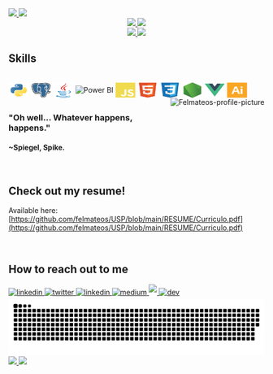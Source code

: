 <a href="https://github.com/felmateos#gh-dark-mode-only">
  <img src="https://capsule-render.vercel.app/api?type=waving&color=f02afc&height=270&section=header&fontAlignY=35&text=felmateos&desc=AI,%20Data%20Science,%20Front-end,%20Android%20and%20UI\UX%20Design&fontSize=90&fontColor=390041#gh-dark-mode-only" />
</a>
<a href="https://github.com/felmateos#gh-light-mode-only">
  <img src="https://capsule-render.vercel.app/api?type=waving&color=f02afc&height=270&section=header&fontAlignY=35&text=felmateos&desc=AI,%20Data-Science,%20Front-end,%20Android%20and%20UI\UX%20Design&fontSize=90&fontColor=942994#gh-light-mode-only" />
</a>

<div align="center">
  <a href="https://github.com/felmateos#gh-dark-mode-only">
    <img height="180em" src="https://felmateos-github-readme-status.vercel.app/api?username=felmateos&show_icons=true&theme=github_dark&hide_border=true&include_all_commits=true&count_private=true&title_color=f02afc&icon_color=f02afc#gh-dark-mode-only"/>
    <img height="180em" src="https://felmateos-github-readme-status.vercel.app/api/top-langs/?username=felmateos&layout=compact&langs_count=7&theme=github_dark&hide_border=true&title_color=f02afc#gh-dark-mode-only"/>
  </a>
</div>

<div align="center">
   <a href="https://github.com/felmateos#gh-light-mode-only">
    <img height="180em" src="https://felmateos-github-readme-status.vercel.app/api?username=felmateos&show_icons=true&theme=github_light&hide_border=true&include_all_commits=true&count_private=true&title_color=800080&icon_color=800080#gh-light-mode-only"/>
    <img height="180em" src="https://felmateos-github-readme-status.vercel.app/api/top-langs/?username=felmateos&layout=compact&langs_count=7&theme=github_light&hide_border=true&title_color=800080#gh-light-mode-only"/>
  </a>
</div>
  
## <b color="#fff">Skills</b>

<div style="display: inline_block"><br>
  <img align="center" alt="Python" height="30" width="40" src="https://raw.githubusercontent.com/devicons/devicon/master/icons/python/python-original.svg">
  <img align="center" alt="SQL" height="30" width="40" src="https://raw.githubusercontent.com/devicons/devicon/master/icons/postgresql/postgresql-original.svg">
  <img align="center" alt="Java" height="30" width="40" src="https://raw.githubusercontent.com/devicons/devicon/master/icons/java/java-original.svg">
  <img align="center" alt="Power BI" height="30" width="40" src="https://raw.githubusercontent.com/microsoft/PowerBI-Icons/main/SVG/Power-BI.svg">
  <img align="center" alt="JavaScript" height="30" width="40" src="https://raw.githubusercontent.com/devicons/devicon/master/icons/javascript/javascript-plain.svg">
  <img align="center" alt="HTML5" height="30" width="40" src="https://raw.githubusercontent.com/devicons/devicon/master/icons/html5/html5-original.svg">
  <img align="center" alt="CSS3" height="30" width="40" src="https://raw.githubusercontent.com/devicons/devicon/master/icons/css3/css3-original.svg">
  <img align="center" alt="Node.js" height="30" width="40" src="https://raw.githubusercontent.com/devicons/devicon/master/icons/nodejs/nodejs-original.svg">
  <img align="center" alt="Python3" height="30" width="40" src="https://raw.githubusercontent.com/devicons/devicon/master/icons/vuejs/vuejs-original.svg">
  <img align="center" alt="Illustrator" height="30" width="40" src="https://raw.githubusercontent.com/devicons/devicon/master/icons/illustrator/illustrator-plain.svg">
  <img align="right" alt="Felmateos-profile-picture" height="150" src="https://avatars.githubusercontent.com/u/88856792?v=4">
</div>
  
##

### "Oh well... Whatever happens, happens."
#### ~Spiegel, Spike.

<br />

## <b>Check out my resume!</b>

Available here: [https://github.com/felmateos/USP/blob/main/RESUME/Curriculo.pdf](https://github.com/felmateos/USP/blob/main/RESUME/Curriculo.pdf)

<br />
  
## <b>How to reach out to me</b>
<div float="left">
  <a href="https://beacons.ai/felmateos">
    <img src="https://img.shields.io/badge/meus%20links-%2300acee.svg?color=41E760&style=for-the-badge&logo=linktree&logoColor=white" alt=linkedin style="margin-bottom: 5px;"/>
  </a>
  <a href="https://twitter.com/felmateos">
    <img src="https://img.shields.io/badge/twitter-%2300acee.svg?color=1DA1F2&style=for-the-badge&logo=twitter&logoColor=white" alt=twitter style="margin-bottom: 5px;"/>
  </a>
  <a href="https://linkedin.com/in/felmateos">
    <img src="https://img.shields.io/badge/linkedin-%2300acee.svg?color=405DE6&style=for-the-badge&logo=linkedin&logoColor=white" alt=linkedin style="margin-bottom: 5px;"/>
  </a>
  <a href="https://medium.com/@felmateos">
    <img src="https://img.shields.io/badge/medium-%2300acee.svg?color=000000&style=for-the-badge&logo=medium&logoColor=white" alt=medium style="margin-bottom: 5px;"/>
  </a>
  <a href="mailto:felmateos@usp.br">
    <img src="https://img.shields.io/badge/gmail-%23EA4335.svg?style=for-the-badge&logo=gmail&logoColor=white" t=mail style="margin-bottom: 5px;" />
  </a>
  <a href="https://dev.to/felmateos">
    <img src="https://img.shields.io/badge/dev-%2300acee.svg?color=cc26d8&style=for-the-badge&logo=d&logoColor=white" alt=dev style="margin-bottom: 5px;"/>
  </a>
</div>
  
<div>
 
<picture>
  <source media="(prefers-color-scheme: dark)" srcset="https://raw.githubusercontent.com/felmateos/felmateos/output/github-contribution-grid-snake-dark.svg">
  <source media="(prefers-color-scheme: light)" srcset="https://raw.githubusercontent.com/felmateos/felmateos/output/github-contribution-grid-snake.svg">
  <img alt="github contribution grid snake animation" src="https://raw.githubusercontent.com/felmateos/felmateos/output/github-contribution-grid-snake.svg">
</picture>
 
</div>

<a href="https://github.com/felmateos#gh-dark-mode-only">
  <img src="https://capsule-render.vercel.app/api?type=waving&color=f02afc&height=200&section=footer" />
</a>
<a href="https://github.com/felmateos#gh-light-mode-only">
  <img src="https://capsule-render.vercel.app/api?type=waving&color=f02afc&height=200&section=footer" />
</a>
